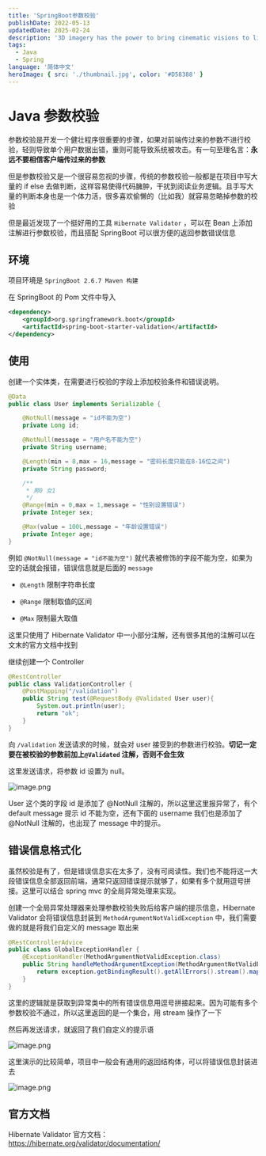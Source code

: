 ```yaml
---
title: 'SpringBoot参数校验'
publishDate: 2022-05-13
updatedDate: 2025-02-24
description: '3D imagery has the power to bring cinematic visions to life and help accurately plan tomorrow’s cityscapes. Here, 3D expert Ricardo Ortiz explains how it works.'
tags:
  - Java
  - Spring
language: '简体中文'
heroImage: { src: './thumbnail.jpg', color: '#D58388' }
---
```


# Java 参数校验

参数校验是开发一个健壮程序很重要的步骤，如果对前端传过来的参数不进行校验，轻则导致单个用户数据出错，重则可能导致系统被攻击。有一句至理名言：**永远不要相信客户端传过来的参数**

但是参数校验又是一个很容易忽视的步骤，传统的参数校验一般都是在项目中写大量的 if else 去做判断，这样容易使得代码臃肿，干扰到阅读业务逻辑。且手写大量的判断本身也是一个体力活，很多喜欢偷懒的（比如我）就容易忽略掉参数的校验

但是最近发现了一个挺好用的工具 `Hibernate Validator` ，可以在 Bean 上添加注解进行参数校验，而且搭配 SpringBoot 可以很方便的返回参数错误信息

## 环境

项目环境是 `SpringBoot 2.6.7 Maven 构建`

在 SpringBoot 的 Pom 文件中导入

```xml
<dependency>
    <groupId>org.springframework.boot</groupId>
    <artifactId>spring-boot-starter-validation</artifactId>
</dependency>
```



## 使用

创建一个实体类，在需要进行校验的字段上添加校验条件和错误说明。

```java
@Data
public class User implements Serializable {

    @NotNull(message = "id不能为空")
    private Long id;

    @NotNull(message = "用户名不能为空")
    private String username;

    @Length(min = 8,max = 16,message = "密码长度只能在8-16位之间")
    private String password;

    /**
     * 男0 女1
     */
    @Range(min = 0,max = 1,message = "性别设置错误")
    private Integer sex;

    @Max(value = 100L,message = "年龄设置错误")
    private Integer age;
}

```

例如 `@NotNull(message = "id不能为空")` 就代表被修饰的字段不能为空，如果为空的话就会报错，错误信息就是后面的 `message`

+ `@Length` 限制字符串长度

+ `@Range` 限制取值的区间

+ `@Max` 限制最大取值

这里只使用了 Hibernate Validator 中一小部分注解，还有很多其他的注解可以在文末的官方文档中找到



继续创建一个 Controller

```java
@RestController
public class ValidationController {
    @PostMapping("/validation")
    public String test(@RequestBody @Validated User user){
        System.out.println(user);
        return "ok";
    }
}
```

向 `/validation` 发送请求的时候，就会对 user 接受到的参数进行校验。**切记一定要在被校验的参数前加上`@Validated` 注解，否则不会生效**



这里发送请求，将参数 id 设置为 null。

![image.png](https://lk-blog.oss-cn-shenzhen.aliyuncs.com/2022/05/image-17af7cabae774e58bd72a7506b2d7dbf.png)

User 这个类的字段 id 是添加了 @NotNull 注解的，所以这里这里报异常了，有个 default message 提示 id 不能为空，还有下面的 username 我们也是添加了 @NotNull 注解的，也出现了 message 中的提示。




## 错误信息格式化

虽然校验是有了，但是错误信息实在太多了，没有可阅读性。我们也不能将这一大段错误信息全部返回前端，通常只返回错误提示就够了，如果有多个就用逗号拼接。这里可以结合 spring mvc 的全局异常处理来实现。



创建一个全局异常处理器来处理参数校验失败后给客户端的提示信息，Hibernate Validator 会将错误信息封装到 `MethodArgumentNotValidException` 中，我们需要做的就是将我们自定义的 message 取出来

```java
@RestControllerAdvice
public class GlobalExceptionHandler {
    @ExceptionHandler(MethodArgumentNotValidException.class)
    public String handleMethodArgumentException(MethodArgumentNotValidException exception){
        return exception.getBindingResult().getAllErrors().stream().map(DefaultMessageSourceResolvable::getDefaultMessage).collect(Collectors.joining(","));
    }
}
```

这里的逻辑就是获取到异常类中的所有错误信息用逗号拼接起来。因为可能有多个参数校验不通过，所以这里返回的是一个集合，用 stream 操作了一下



然后再发送请求，就返回了我们自定义的提示语

![image.png](https://lk-blog.oss-cn-shenzhen.aliyuncs.com/2022/05/image-51ff4ecfec234ca6a641054074aeffdf.png)



这里演示的比较简单，项目中一般会有通用的返回结构体，可以将错误信息封装进去

![image.png](https://lk-blog.oss-cn-shenzhen.aliyuncs.com/2022/05/image-8ca47f62c725484390628537de488941.png)



## 官方文档

Hibernate Validator 官方文档：https://hibernate.org/validator/documentation/
